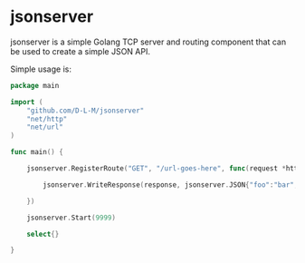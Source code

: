# jsonserver

jsonserver is a simple Golang TCP server and routing component that can be used to create a simple JSON API.

Simple usage is:

```go
package main

import (
    "github.com/D-L-M/jsonserver"
    "net/http"
    "net/url"
)

func main() {

    jsonserver.RegisterRoute("GET", "/url-goes-here", func(request *http.Request, response *http.ResponseWriter, body *[]byte, params url.Values) {

        jsonserver.WriteResponse(response, jsonserver.JSON{"foo":"bar","params":params}, http.StatusOK)

    })

    jsonserver.Start(9999)

    select{}

}
```